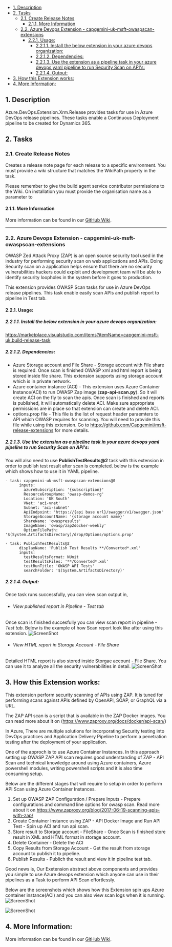 - [1. Description](#1-description)
- [2. Tasks](#2-tasks)
  - [2.1. Create Release Notes](#21-create-release-notes)
    - [2.1.1. More Information](#211-more-information)
  - [2.2. Azure Devops Extension - capgemini-uk-msft-owaspscan-extensions](#22-azure-devops-extension---capgemini-uk-msft-owaspscan-extensions)
    - [2.2.1. Usage:](#221-usage)
      - [2.2.1.1. Install the below extension in your azure devops organization:](#2211-install-the-below-extension-in-your-azure-devops-organization)
      - [2.2.1.2. Dependencies:](#2212-dependencies)
      - [2.2.1.3. Use the extension as a pipeline task in your azure devops yaml pipeline to run Security Scan on API's:](#2213-use-the-extension-as-a-pipeline-task-in-your-azure-devops-yaml-pipeline-to-run-security-scan-on-apis)
      - [2.2.1.4. Output:](#2214-output)
- [3. How this Extension works:](#3-how-this-extension-works)
- [4. More Information:](#4-more-information)
## 1. Description

Azure.DevOps.Extension.Xrm.Release provides tasks for use in Azure DevOps release pipelines. These tasks enable a Continuous Deployment pipeline to be created for Dynamics 365.

## 2. Tasks

### 2.1. Create Release Notes

Creates a release note page for each release to a specific environment. You must provide a wiki structure that matches the WikiPath property in the task.

Please remember to give the build agent service contributor permissions to the Wiki. On installation you must provide the organisation name as a parameter to


#### 2.1.1. More Information

More information can be found in our [GitHub Wiki](https://github.com/Capgemini/msft-release-extensions/wiki).

----

### 2.2. Azure Devops Extension - capgemini-uk-msft-owaspscan-extensions

OWASP Zed Attack Proxy (ZAP) is an open source security tool used in the industry for performing security scan on web applications and APIs. Doing Security scan on a application helps ensure that there are no security vulnerabilities hackers could exploit and development team will be able to identify security loopholes in the system before it goes to production.

This extension provides OWASP Scan tasks for use in Azure DevOps release pipelines. This task enable easily scan APIs and publish report to pipeline in Test tab.

#### 2.2.1. Usage:

##### 2.2.1.1. Install the below extension in your azure devops organization:

https://marketplace.visualstudio.com/items?itemName=capgemini-msft-uk.build-release-task

##### 2.2.1.2. Dependencies:
- Azure Storage account and File Share - Storage account with File share is required. Once scan is finished OWASP xml and html report is being stored inside file share. This extension supports using storage account which is in private network.
- Azure container instance (ACI) - This extension uses Azure Container Instance(ACI) to run OWASP Zap image (**zap-api-scan.py**). So it will create ACI on the fly to scan the apis. Once scan is finished and reports is published, it will automatically delete ACI. Make sure appropriate permissions are in place so that extension can create and delete ACI.
- options.prop file - This file is the list of request header paraemters to API which OWASP requires for scanning. You will need to provide this file while using this extension. Go to https://github.com/Capgemini/msft-release-extensions for more details.

##### 2.2.1.3. Use the extension as a pipeline task in your azure devops yaml pipeline to run Security Scan on API's:
You will also need to use **PublishTestResults@2** task with this extension in order to publish test result after scan is completed. below is the example which shows how to use it in YAML pipeline.

```
- task: capgemini-uk-msft-owaspscan-extensions@0
      inputs:
        azureSubscription: '{subscription}'
        ResourceGroupName: 'owasp-demos-rg'
        Location: 'UK South'
        VNet: 'aci-vnet'
        Subnet: 'aci-subnet'
        ApiEndpoint: 'https://{api base url}/swagger/v1/swagger.json'
        StorageAccountName: '{storage account name}'
        ShareName: 'owaspresults'
        ImageName: 'owasp/zap2docker-weekly'
        OptionFilePath: '$(System.ArtifactsDirectory)/drop/Options/options.prop'

- task: PublishTestResults@2
      displayName: 'Publish Test Results **/Converted*.xml'
      inputs:
        testResultsFormat: NUnit
        testResultsFiles: '**/Converted*.xml'
        testRunTitle: 'OWASP API Tests'
        searchFolder: '$(System.ArtifactsDirectory)'  
```


##### 2.2.1.4. Output:
Once task runs successfully, you can view scan output in,
- ###### View published report in Pipeline - Test tab
Once scan is finished succesfully you can view scan report in pipeline - _Test tab_. Below is the example of how Scan report look like after using this extension.
![ScreenShot](images/Screenshot_OwaspScanResult.PNG)

- ###### View HTML report in Storage Account - File Share
Detailed HTML report is also stored inside Storgae account - File Share. You can use it to analyze all the security vulnerabilities in detail.
![ScreenShot](images/Screenshot_StorageShare.PNG)


## 3. How this Extension works:
This extension perform security scanning of APIs using ZAP. It is tuned for performing scans against APIs defined by OpenAPI, SOAP, or GraphQL via a URL.

The ZAP API scan is a script that is available in the ZAP Docker images. You can read more about it on (https://www.zaproxy.org/docs/docker/api-scan/)

In Azure, There are multiple solutions for incorporating Security testing into DevOps practices and Application Delivery Pipeline to perform a penetration testing after the deployment of your application.

One of the approch is to use Azure Container Instances. In this approach setting up OWASP ZAP API scan requires good understanding of ZAP - API Scan  and technical knowledge around using Azure containers, Azure powershell modules, writing powershell scripts and it is also time consuming setup. 

Below are the different stages that will require to setup in order to perform API Scan using Azure Container Instances.

1. Set up OWASP ZAP Configuration / Prepare Inputs - Prepare configurations and command line options for owasp scan. Read more about it on https://www.zaproxy.org/blog/2017-06-19-scanning-apis-with-zap/
2. Create Container Instance using ZAP - API Docker Image and Run API Test - Spin up ACI and run api scan.
3. Store result to Storage account - FileShare - Once Scan is finished store result in XML and HTML format in storage account.
4. Delete Container - Delete the ACI
5. Copy Results from Storage Account - Get the result from storage account to publish it to pipeline.
6. Publish Results - Publich the result and view it in pipeline test tab.


Good news is, Our Exetension abstract above components and provides you simple to use Azure devops extension which anyone can use in their pipelines as a Task to perform API Scan effortlessly.

Below are the screenshots which shows how this Extension spin ups Azure container instance(ACI) and you can also view scan logs when it is running. 
![ScreenShot](images/Screenshot_ACIRun.PNG)

![ScreenShot](images/Screenshot_ACILog.PNG)
## 4. More Information:

More information can be found in our [GitHub Wiki](https://github.com/Capgemini/msft-release-extensions/).
